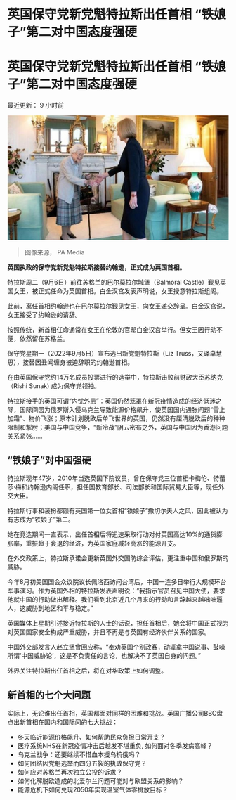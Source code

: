 # 英国保守党新党魁特拉斯出任首相 “铁娘子”第二对中国态度强硬

#  英国保守党新党魁特拉斯出任首相 “铁娘子”第二对中国态度强硬


最近更新： 9 小时前

![英国女王和首相特拉斯](_126611808_6ebc9a72-70e7-42ff-8449-0496bbdc3d99.jpg)

> 图像来源，  PA Media

**英国执政的保守党新党魁特拉斯接替约翰逊，正式成为英国首相。**

特拉斯周二（9月6日）前往苏格兰的巴尔莫拉尔城堡（Balmoral Castle）觐见英国女王，被正式任命为英国首相。白金汉宫发表声明说，女王授意特拉斯组阁。

此前，离任首相约翰逊也在巴尔莫拉尔觐见女王，向女王递交辞呈。白金汉宫说，女王接受了约翰逊的请辞。

按照传统，新首相任命通常在女王在伦敦的官邸白金汉宫举行。但女王因行动不便，依然留在苏格兰。

保守党星期一（2022年9月5日）宣布选出新党魁特拉斯（Liz Truss，又译卓慧思），接替因丑闻缠身被迫辞职的约翰逊首相。


在由英国保守党约14万名成员投票进行的选举中，特拉斯击败前财政大臣苏纳克（Rishi Sunak) 成为保守党领袖。

特拉斯接手的英国可谓“内忧外患”：英国仍然笼罩在新冠疫情造成的经济低迷之际，国际间因为俄罗斯入侵乌克兰导致能源价格飙升，使英国国内通胀问题“雪上加霜”、物价飞涨；原本计划脱欧后单飞世界的英国，仍然没有厘清脱欧后的种种限制和掣肘；美国与中国竞争，“新冷战”阴云密布之外，英国与中国因为香港问题关系紧张......

##  “铁娘子”对中国强硬

特拉斯现年47岁，2010年当选英国下院议员，曾在保守党三位首相卡梅伦、特蕾莎·梅和约翰逊内阁任职，担任国教育部长、司法部长和国际贸易大臣等，现任外交大臣。

特拉斯行事和装扮都颇有英国第一位女首相“铁娘子”撒切尔夫人之风，因此被认为有志成为“铁娘子”第二。

她在竞选期间一直表示，出任首相后将迅速采取行动对付英国高达10%的通货膨胀率，重振趋于衰退的经济，为英国家庭减轻高涨的能源开支。


在外交政策上，特拉斯承诺会更新英国外交国防综合评估，更注重中国和俄罗斯的威胁。

今年8月初美国国会众议院议长佩洛西访问台湾后，中国一连多日举行大规模环台军事演习。作为英国外相的特拉斯发表声明说：“我指示官员召见中国大使，要求他就中国的行动做出解释。我们看到北京近几个月来的行动和言辞越来越咄咄逼人，这威胁到地区和平与稳定。”

英国媒体上星期引述接近特拉斯的人士的话说，担任首相后，她会将中国正式视为对英国国家安全构成严重威胁，并且不再是与英国有经济伙伴关系的国家。

中国外交部发言人赵立坚曾回应称，“奉劝英国个别政客，动辄拿中国说事、鼓噪所谓‘中国威胁论’，这是不负责任的言论，也解决不了英国自身的问题。”

外界关注特拉斯出任首相之后，将在对华政策上如何调整。

##  新首相的七个大问题

实际上，无论谁出任首相，英国都面对同样的困难和挑战。英国广播公司BBC盘点出新首相在国内和国际间的七大挑战：

  * 冬天临近能源价格飙升、如何帮助民众负担日常开支？ 
  * 医疗系统NHS在新冠疫情冲击后越发不堪重负, 如何面对冬季发病高峰？ 
  * 乌克兰战争：还要继续不惜血本援乌抗俄吗？ 
  * 如何团结因党魁选举而四分五裂的执政保守党？ 
  * 如何应对苏格兰再次独立公投的诉求？ 
  * 如何化解脱欧造成的北爱尔兰问题可能对与欧盟关系的影响？ 
  * 能源危机下如何兑现2050年实现温室气体零排放目标？ 


